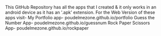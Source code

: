This GitHub Repository has all the apps that I created & it only works in an android device as it has an '.apk' extension.
For the Web Version of these apps visit-
My Portfolio app- poudelmezone.github.io/portfolio
Guess the Number App- poudelmezone.github.io/guessnum
Rock Paper Scissors App- poudelmezone.github.io/rockpaper
